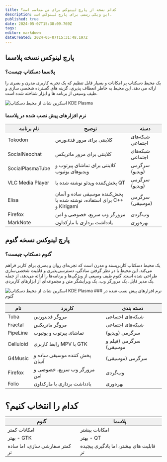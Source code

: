 ```yaml
---
title: کدام نسخه از پارچ لینوکس برای من مناسب است؟
description: این ویکی رسمی برای پارچ لینوکس است.
published: true
date: 2024-05-07T15:38:09.769Z
tags: 
editor: markdown
dateCreated: 2024-05-07T15:31:48.197Z
---
```


## پارچ لینوکس نسخه پلاسما
### پلاسما دسکتاپ چیست؟ 
یک محیط دسکتاپ پر امکانات و بسیار قابل تنظیم که یک تجربه کاربری مدرن و بصری را ارائه می دهد. این محیط به خاطر انعطاف پذیری، گزینه های گسترده شخصی سازی و طیف وسیعی از برنامه ها و ابزار شناخته شده است.

<img src="https://github.com/parchlinux/parch-iso-plasma/raw/main/image/screenshot.png" alt="اسکرین شات از محیط دسکتاپ KDE Plasma">

### نرم افزارهای پیش نصب شده در پلاسما

<!DOCTYPE html>
<html lang="fa">
<head>
  <meta charset="UTF-8">
  <meta name="viewport" content="width=device-width, initial-scale=1.0">
  <style>
    table {
      border-collapse: collapse;
      width: 100%;
    }

    th, td {
      padding: 8px;
      text-align: left;
      border: 1px solid #ddd;
    }

    th {
      background-color: #f0f0f0;
    }
  </style>
</head>
<body>
  <table>
    <tr>
      <th>نام برنامه</th>
      <th>توضیح</th>
      <th>دسته</th>
    </tr>
    <tr>
      <td>Tokodon</td>
      <td>کلاینتی برای مرور فدی‌ورس</td>
      <td>شبکه‌های اجتماعی</td>
    </tr>
    <tr>
      <td>SocialNeochat</td>
      <td>کلاینتی برای مرور ماتریکس</td>
      <td>شبکه‌های اجتماعی</td>
    </tr>
    <tr>
      <td>SocialPlasmaTube</td>
      <td>کلاینتی برای تماشای پیرتوب و ویدیوهای یوتیوب </td>
      <td>سرگرمی (ویدیو)</td>
    </tr>
    <tr>
      <td>VLC Media Player</td>
      <td>پخش‌کننده ویدئو نوشته شده با QT</td>
      <td>سرگرمی (ویدیو)</td>
    </tr>
    <tr>
      <td>Elisa</td>
      <td>پخش‌کننده موسیقی ساده و آسان برای استفاده، نوشته شده با C++ و Kirigami</td>
      <td>سرگرمی (موسیقی)</td>
    </tr>
    <tr>
      <td>Firefox</td>
      <td>مرورگر وب سریع، خصوصی و امن</td>
      <td>وب‌گردی</td>
    </tr>
    <tr>
      <td>MarkNote</td>
      <td>یادداشت برداری با مارکداون</td>
      <td>بهره‌وری</td>
    </tr>
  </table>
</body>
</html>

## پارچ لینوکس نسخه گنوم
### گنوم دسکتاپ چیست؟
یک محیط دسکتاپ کاربرپسند و مدرن است که تجربه‌ای روان و بصری برای کاربر فراهم می‌کند. این محیط با در نظر گرفتن سادگی، دسترسی‌پذیری و قابلیت شخصی‌سازی طراحی شده است. گنوم طیف وسیعی از ویژگی‌ها و برنامه‌ها را ارائه می‌دهد، از جمله یک مدیر فایل، یک مرورگر وب، یک ویرایشگر متن و مجموعه‌ای از ابزارهای کاربردی.

<img src="https://github.com/parchlinux/Parch-iso-gnome/raw/main/image/screenshot.png" alt="اسکرین شات از محیط دسکتاپ KDE Plasma">
### نرم افزارهای پیش نصب شده در گنوم


<!DOCTYPE html>
<html lang="fa">
<head>
  <meta charset="UTF-8">
  <meta name="viewport" content="width=device-width, initial-scale=1.0">
  <style>
    table {
      border-collapse: collapse;
      width: 100%;
    }

    th, td {
      padding: 8px;
      text-align: left;
      border: 1px solid #ddd;
    }

    th {
      background-color: #f0f0f0;
    }
  </style>
</head>
<body>

  <table>
    <thead>
      <tr>
        <th>نام</th>
        <th>کاربرد</th>
        <th>دسته بندی</th>
      </tr>
    </thead>
    <tbody>
      <tr>
        <td>Tuba</td>
        <td>مروگر فدینورس</td>
        <td>شبکه‌های اجتماعی</td>
      </tr>
      <tr>
        <td>Fractal</td>
        <td>مروگر ماتریکس</td>
        <td>شبکه‌های اجتماعی</td>
      </tr>
      <tr>
        <td>PipeLine</td>
        <td>تماشای پیرتوب و یوتیوب</td>
        <td>سرگرمی (ویدیو)</td>
      </tr>
      <tr>
        <td>Celluloid</td>
        <td>رابط کاربری MPV با GTK</td>
        <td>سرگرمی (فیلم و موسیقی)</td>
      </tr>
      <tr>
        <td>G4Music</td>
        <td>پخش کننده موسیقی ساده و آسان</td>
        <td>سرگرمی (موسیقی)</td>
      </tr>
      <tr>
        <td>Firefox</td>
        <td>مرورگر وب سریع، خصوصی و امن</td>
        <td>وب‌گردی</td>
      </tr>
      <tr>
        <td>Folio</td>
        <td>یادداشت برداری با مارکداون</td>
        <td>بهره‌وری</td>
      </tr>
    </tbody>
  </table>
</body>
</html>

# کدام را انتخاب کنیم؟
<!DOCTYPE html>
<html lang="fa">
<head>
  <meta charset="UTF-8">
  <meta name="viewport" content="width=device-width, initial-scale=1.0">
  <title>ترجمه و مقایسه Gnome و Plasma</title>
  <style>
    table {
      border-collapse: collapse;
      width: 100%;
    }

    th, td {
      padding: 8px;
      text-align: center;
      border: 1px solid #ddd;
    }

    th {
      background-color: #f0f0f0;
    }
  </style>
</head>
<body>


  <table>
    <thead>
      <tr>
        <th>گنوم</th>
        <th>پلاسما</th>
      </tr>
    </thead>
    <tbody>
      <tr>
        <td>امکانات کمتر</td>
        <td>امکانات بیشتر</td>
      </tr>
      <tr>
        <td>بهتر - GTK</td>
        <td>بهتر - QT</td>
      </tr>
      <tr>
        <td>کمتر سفارشی سازی، اما ساده تر</td>
        <td>قابلیت های بیشتر، اما یادگیری پیچیده تر</td>
      </tr>
    </tbody>
  </table>


